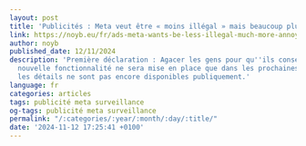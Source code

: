 ```yaml
---
layout: post
title: 'Publicités : Meta veut être « moins illégal » mais beaucoup plus ennuyeux...'
link: https://noyb.eu/fr/ads-meta-wants-be-less-illegal-much-more-annoying
author: noyb
published_date: 12/11/2024
description: 'Première déclaration : Agacer les gens pour qu''ils consentent ? La
  nouvelle fonctionnalité ne sera mise en place que dans les prochaines semaines et
  les détails ne sont pas encore disponibles publiquement.'
language: fr
categories: articles
tags: publicité meta surveillance
og-tags: publicité meta surveillance
permalink: "/:categories/:year/:month/:day/:title/"
date: '2024-11-12 17:25:41 +0100'
---
```

